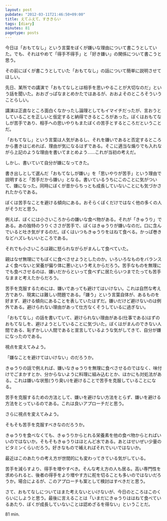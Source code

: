 ```yaml
---
layout: post
pubdate: "2012-03-11T21:46:50+09:00"
title: えてふえて、すききらい
tags: [diary]
minutes: 81
pagetype: posts
---
```

今日は「おもてなし」という言葉をぼくが嫌いな理由について書こうとしていた。でも、それはやめて「得手不得手」と「好き嫌い」の関係について書こうと思う。

その前にぼくが書こうとしていた「おもてなし」の話について簡単に説明させてほしい。

先日、某所での講演で「おもてなしとは相手を思いやることが大切なのだ」という話を聞いた。おおざっぱなまとめかたではあるが、おおよそのところそういうことらしい。

講演は正直なところ面白くなかったし論理としてもイマイチだったが、言おうとしていることを正しいと仮定すると納得できるところがあった。ぼくはおもてなしが苦手であり、相手への思いやりもまたぼくの苦手とするところだということだ。

「おもてなし」という言葉は人気があるし、それを嫌いであると否定するところから書きはじめれば、理由が気になるはずである。そこに適当な煽りでも入れながら上記のような理由を書いてまとめよう……これが当初の考えだ。

しかし、書いていて自分が嫌になってきた。

書き出しとして選んだ「おもてなしが嫌い」を「思いやりが苦手」という理由で説明すると「苦手だから嫌い」となる。書いているうちにこのことに気がついて、嫌になった。同時にぼくが昔からちっとも成長していないことにも気づかされたからである。

ぼくは苦手なことを避ける傾向にある。おそらくぼくだけではなく他の多くの人がそうだと思う。

例えば、ぼくには小さいころからの嫌いな食べ物がある。それが「きゅうり」である。あの独特のうりくささが苦手で、ぼくはきゅうりが嫌いなのだ。口に含んでいると吐き気がするのだ。ぼくはいつもきゅうりをはねて食べる。かっぱ巻きなどハズレもいいところである。

それでも小さいころは親に怒られながらがまんして食べていた。

親はなぜ無理にでもぼくに食べさせようとしたのか。いろいろなものをバランスよく食べないと栄養が偏り体に悪いという考えからだろう。苦手なものを無理にでも食べさせるのは、嫌いだからといって食べずに居たらいつまでたっても苦手なままと考えたからだろう。

苦手を克服するためには、嫌いであっても避けてはいけない。これは自然な考え方であり、現実には難しい問題である。「嫌う」という言葉自体が、あるものを好まず、避ける傾向にあることを表していたはずだ。嫌いだけど避けないのは例外である。避けられない理由があって仕方なくそうしているに過ぎない。

「おもてなし」の話を書いていて、避けられない理由がある(仕事である)はずのおもてなしを、避けようとしていることに気づいた。ぼくはがまんのできない人間である、恥ずかしい人間であると宣言しているような気がしてきて、自分が嫌になったのである。

視点を変えてみよう。

「嫌なことを避けてはいけない」のだろうか。

きゅうりの話で例えれば、嫌いなきゅうりを無理に食べさせるのではなく、味付けでごまかすとか、分からないように料理に組み込むとか、ほかにも対処法がある。これは嫌いな状態(うり臭い)を避けることで苦手を克服していることになる。

苦手を克服するための方法として、嫌いを避けない方法をとらず、嫌いを避ける方法をとっているのである。これは良いアプローチだと思う。

さらに視点を変えてみよう。

そもそも苦手を克服すべきなのだろうか。

きゅうりを食べなくても、きゅうりからとれる栄養素を他の食べ物からとればいいのではないか。そもそもきゅうりはほとんど水である。あとはせいぜい少量のビタミンくらいだろう。好きなもので補えればそれでいいではないか。

最近はこのあたりの考え方が世間的にも変わってきている気がしている。

苦手を減らすより、得手を増やすべき。そんな考え方の人も居る。高い専門性を求められると、後者の得手をより増やす方に舵を切ることも多いのではないだろうか。場合によるが、このアプローチも案として検討はすべきだと思う。

さて、おもてなしについてはまた考えないといけないが、今日のところはこのくらいにしようと思う。最後に言えることは「いまだにきゅうりははねて食べているあたり、ぼくが成長していないことは認めざるを得ない」ということだ。

81 min.
